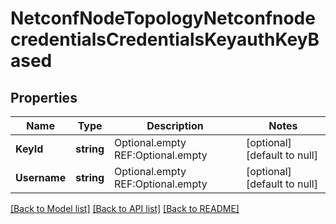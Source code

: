 # NetconfNodeTopologyNetconfnodecredentialsCredentialsKeyauthKeyBased

## Properties
Name | Type | Description | Notes
------------ | ------------- | ------------- | -------------
**KeyId** | **string** | Optional.empty REF:Optional.empty | [optional] [default to null]
**Username** | **string** | Optional.empty REF:Optional.empty | [optional] [default to null]

[[Back to Model list]](../README.md#documentation-for-models) [[Back to API list]](../README.md#documentation-for-api-endpoints) [[Back to README]](../README.md)


